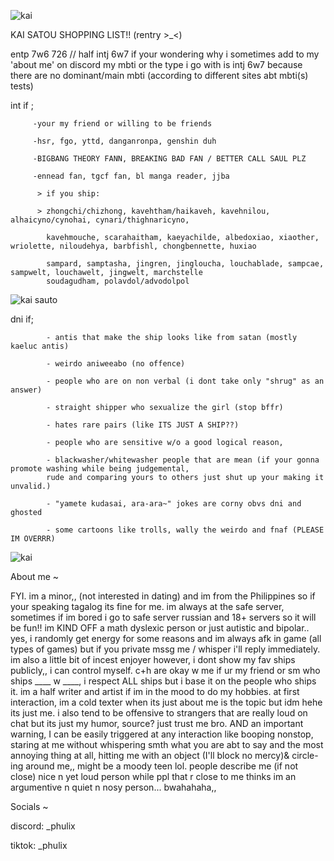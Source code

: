 ![kai](https://media1.tenor.com/m/-sGhqtVqtIMAAAAC/kai-sato-kai-satou.gif)


KAI SATOU SHOPPING LIST!! (rentry >_<)

entp 7w6 726 // half intj 6w7
if your wondering why i sometimes add to my 'about me' on discord my mbti or the type i go with is intj 6w7 because there are no dominant/main mbti (according to different sites abt mbti(s) tests)

int if ; 
         
         -your my friend or willing to be friends
        
         -hsr, fgo, yttd, danganronpa, genshin duh 
        
         -BIGBANG THEORY FANN, BREAKING BAD FAN / BETTER CALL SAUL PLZ 
         
         -ennead fan, tgcf fan, bl manga reader, jjba 
         
          > if you ship:

          > zhongchi/chizhong, kavehtham/haikaveh, kavehnilou, alhaicyno/cynohai, cynari/thighnaricyno,

            kavehmouche, scarahaitham, kaeyachilde, albedoxiao, xiaother, wriolette, niloudehya, barbfishl, chongbennette, huxiao

            sampard, samptasha, jingren, jingloucha, louchablade, sampcae, sampwelt, louchawelt, jingwelt, marchstelle
            soudagudham, polavdol/advodolpol 




![kai sauto](https://media.tenor.com/tMMx6R1BzhAAAAAe/kai-satou-nao-egokoro.png)


dni if; 
            
            - antis that make the ship looks like from satan (mostly kaeluc antis) 
            
            - weirdo aniweeabo (no offence) 
            
            - people who are on non verbal (i dont take only "shrug" as an answer)
            
            - straight shipper who sexualize the girl (stop bffr)
            
            - hates rare pairs (like ITS JUST A SHIP??) 
            
            - people who are sensitive w/o a good logical reason,
            
            - blackwasher/whitewasher people that are mean (if your gonna promote washing while being judgemental, 
            rude and comparing yours to others just shut up your making it unvalid.) 
            
            - "yamete kudasai, ara-ara~" jokes are corny obvs dni and ghosted 
           
            - some cartoons like trolls, wally the weirdo and fnaf (PLEASE IM OVERRR)


![kai](https://img1.picmix.com/output/pic/normal/4/3/0/2/11392034_e37eb.gif)


About me ~

FYI. im a minor,, (not interested in dating) and im from the Philippines so if your speaking tagalog its fine for me. im always at the safe server, sometimes if im bored i go to safe server russian and 18+ servers so it will be fun!! im KIND OFF a math dyslexic person or just autistic and bipolar.. yes, i randomly get energy for some reasons and im always afk in game (all types of games) but if you private mssg me / whisper i'll reply immediately. im also a little bit of incest enjoyer however, i dont show my fav ships publicly,, i can control myself. c+h are okay w me if ur my friend or sm who ships ____ w ____, i respect ALL ships but i base it on the people who ships it. im a half writer and artist if im in the mood to do my hobbies. at first interaction, im a cold texter when its just about me is the topic but idm hehe its just me. i also tend to be offensive to strangers that are really loud on chat but its just my humor, source? just trust me bro. AND an important warning, I can be easily triggered at any interaction like booping nonstop, staring at me without whispering smth what you are abt to say and the most annoying thing at all, hitting me with an object (I'll block no mercy)& circle-ing around me,, might be a moody teen lol. people describe me (if not close) nice n yet loud person while ppl that r close to me thinks im an argumentive n quiet n nosy person... bwahahaha,,


Socials ~


discord: _phulix

tiktok: _phulix
